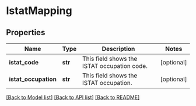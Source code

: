 # IstatMapping


## Properties
Name | Type | Description | Notes
------------ | ------------- | ------------- | -------------
**istat_code** | **str** | This field shows the ISTAT occupation code. | [optional] 
**istat_occupation** | **str** | This field shows the ISTAT occupation. | [optional] 

[[Back to Model list]](../README.md#documentation-for-models) [[Back to API list]](../README.md#documentation-for-api-endpoints) [[Back to README]](../README.md)


